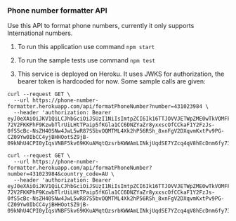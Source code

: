 ### Phone number formatter API

Use this API to format phone numbers, currently it only supports International numbers.

1. To run this application use command `npm start`

2. To run the sample tests use command `npm test`

3. This service is deployed on Heroku. It uses JWKS for authorization, the bearer token is hardcoded for now. Some sample calls are given:

```
curl --request GET \
  --url https://phone-number-formatter.herokuapp.com/api/formatPhoneNumber?number=431023984 \
  --header 'authorization: Bearer eyJ0eXAiOiJKV1QiLCJhbGciOiJSUzI1NiIsImtpZCI6Ik16TTJOVVJETWpZME0wTkVOMFF5UTBZME1qZENORVV3T0RsQlFqWTFNVGcwTURrMU4wTkJSQSJ9.eyJpc3MiOiJodHRwczovL2RhdWRhaG1hZC5hdXRoMC5jb20vIiwic3ViIjoicnNxdmU3bXVxZFFmWDJsTXhyWklRMnNoVE5kWlhkSnBAY2xpZW50cyIsImF1ZCI6Imh0dHBzOi8vcGhvbmVmb3JtYXR0ZXIvYXBpIiwiaWF0IjoxNTMwMTQ5MjMzLCJleHAiOjE1MzAyMzU2MzMsImF6cCI6InJzcXZlN211cWRRZlgybE14clpJUTJzaFROZFpYZEpwIiwiZ3R5IjoiY2xpZW50LWNyZWRlbnRpYWxzIn0.mVcJE5N8sqTQk0ZrlIYbC_dxmUHJJU3U52Lo_inC2nRKdQqtjSaH3BDaV_BupVb87DrKcXHoEjY7O6V6Xr_gSF2UPoyDIoL6-72V2FKKPhF9KzwbTlrUiLHtTPaip5fKGla1CC6DNZYaZr8yxxscOfCCkaF1Y2FzJs-0fS5cBc-NsZH40SNw4JwL5wR87S5bvOQMTML4Xk2hP56RSh_8xnFgV2DXqvmKxtPv9PG-CZ09Yw0IbCC4yjBHHOotSZ9jB-09kNhU4CPI0yIqsVNBF5kv69KKuAMqtQzsrbKWWAmLINkjUqdSE7YZcq4qV8hEcDnm6fy734LydRIRDMRiiQ'
```

```
curl --request GET \
  --url https://phone-number-formatter.herokuapp.com/api/formatPhoneNumber?number=431023984&country_code=AU \
  --header 'authorization: Bearer eyJ0eXAiOiJKV1QiLCJhbGciOiJSUzI1NiIsImtpZCI6Ik16TTJOVVJETWpZME0wTkVOMFF5UTBZME1qZENORVV3T0RsQlFqWTFNVGcwTURrMU4wTkJSQSJ9.eyJpc3MiOiJodHRwczovL2RhdWRhaG1hZC5hdXRoMC5jb20vIiwic3ViIjoicnNxdmU3bXVxZFFmWDJsTXhyWklRMnNoVE5kWlhkSnBAY2xpZW50cyIsImF1ZCI6Imh0dHBzOi8vcGhvbmVmb3JtYXR0ZXIvYXBpIiwiaWF0IjoxNTMwMTQ5MjMzLCJleHAiOjE1MzAyMzU2MzMsImF6cCI6InJzcXZlN211cWRRZlgybE14clpJUTJzaFROZFpYZEpwIiwiZ3R5IjoiY2xpZW50LWNyZWRlbnRpYWxzIn0.mVcJE5N8sqTQk0ZrlIYbC_dxmUHJJU3U52Lo_inC2nRKdQqtjSaH3BDaV_BupVb87DrKcXHoEjY7O6V6Xr_gSF2UPoyDIoL6-72V2FKKPhF9KzwbTlrUiLHtTPaip5fKGla1CC6DNZYaZr8yxxscOfCCkaF1Y2FzJs-0fS5cBc-NsZH40SNw4JwL5wR87S5bvOQMTML4Xk2hP56RSh_8xnFgV2DXqvmKxtPv9PG-CZ09Yw0IbCC4yjBHHOotSZ9jB-09kNhU4CPI0yIqsVNBF5kv69KKuAMqtQzsrbKWWAmLINkjUqdSE7YZcq4qV8hEcDnm6fy734LydRIRDMRiiQ'
```
